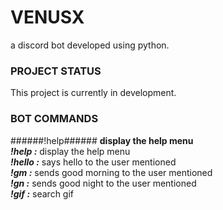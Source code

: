 # VENUSX #
 a discord bot developed using python.
 
### PROJECT STATUS ###
This project is currently in development.

### BOT COMMANDS ###
######!help###### 
**display the help menu**
<br />
***!help :***
display the help menu
<br />
***!hello :***
says hello to the user mentioned
<br />
***!gm :***
sends good morning to the user mentioned
<br />
***!gn :***
sends good night to the user mentioned
<br />
***!gif :***
search gif
